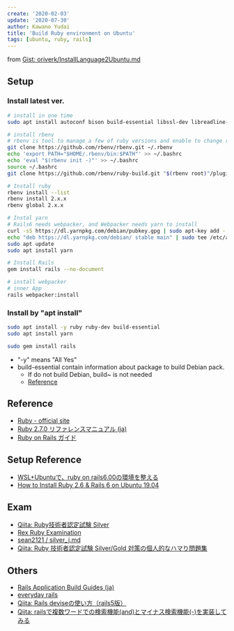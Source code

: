 ```yaml
---
create: '2020-02-03'
update: '2020-07-30'
author: Kawano Yudai
title: 'Build Ruby environment on Ubuntu'
tags: [ubuntu, ruby, rails]
---
```


from [Gist: oriverk/InstallLanguage2Ubuntu.md](https://gist.github.com/oriverk/5d0352c7ca673883d9326e5ce0fb2ae1)

## Setup
### Install latest ver.
```sh
# install in one time
sudo apt install autoconf bison build-essential libssl-dev libreadline-dev zlib1g-dev libncurses5-dev libffi-dev libgdbm-dev

# install rbenv
# rbenv is tool to manage a few of ruby versions and enable to change ruby ver. project by project.
git clone https://github.com/rbenv/rbenv.git ~/.rbenv
echo 'export PATH="$HOME/.rbenv/bin:$PATH"' >> ~/.bashrc
echo 'eval "$(rbenv init -)"' >> ~/.bashrc
source ~/.bashrc
git clone https://github.com/rbenv/ruby-build.git "$(rbenv root)"/plugins/ruby-build

# Install ruby
rbenv install --list
rbenv install 2.x.x
rbenv global 2.x.x

# Instal yarn
# Rails6 needs webpacker, and Webpacker needs yarn to install
curl -sS https://dl.yarnpkg.com/debian/pubkey.gpg | sudo apt-key add -
echo "deb https://dl.yarnpkg.com/debian/ stable main" | sudo tee /etc/apt/sources.list.d/yarn.list
sudo apt update
sudo apt install yarn

# Install Rails
gem install rails --no-document

# install webpacker
# inner App
rails webpacker:install
```

### Install by "apt install"
```sh
sudo apt install -y ruby ruby-dev build-essential
sudo apt install yarn

sudo gem install rails
```

- "-y" means "All Yes"
- build-essential contain information about package to build Debian pack.
  - If do not build Debian, build~ is not needed
  - [Reference](https://packages.debian.org/ja/sid/build-essential)

## Reference
- [Ruby - official site](https://www.ruby-lang.org/ja/)
- [Ruby 2.7.0 リファレンスマニュアル (ja)](https://docs.ruby-lang.org/ja/2.7.0/doc/index.html)
- [Ruby on Rails ガイド](https://railsguides.jp/)

## Setup Reference
- [WSL+Ubuntuで、ruby on rails6.00の環境を整える](https://qiita.com/BlindSoup/items/8ed98b5ba15d1d6c6a7c)
- [How to Install Ruby 2.6 & Rails 6 on Ubuntu 19.04](https://www.techiediaries.com/install-ruby-and-ruby-on-rails-ubuntu/)

## Exam
- [Qiita: Ruby技術者認定試験 Silver](https://qiita.com/joji/private/cf5a25935995395f24fc)
- [Rex Ruby Examination](https://rex.libertyfish.co.jp/)
- [sean2121 / silver_j.md](https://gist.github.com/sean2121/945035ef2341f0c39bf40762cd8531e0)
- [Qiita: Ruby 技術者認定試験 Silver/Gold 対策の個人的なハマり問題集](https://qiita.com/ffggss/items/0bab2a1e80e941378b49)

## Others
- [Rails Application Build Guides (ja)](https://rails.densan-labs.net/index.html#)
- [everyday rails](https://everydayrails.com/)
- [Qiita: Rails deviseの使い方（rails5版）](https://qiita.com/cigalecigales/items/f4274088f20832252374)
- [Qiita: railsで複数ワードでの検索機能(and)とマイナス検索機能(-)を実装してみる](https://qiita.com/Orangina1050/items/c53919864b5313ab9672)